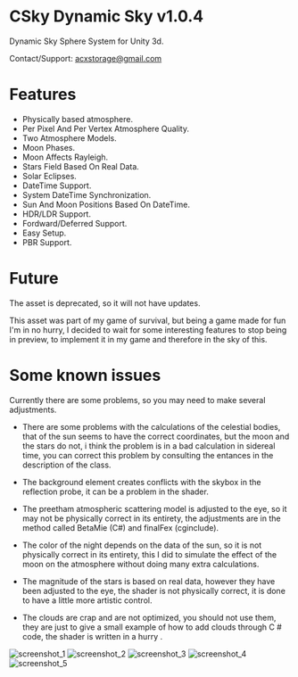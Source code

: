# CSky Dynamic Sky v1.0.4

Dynamic Sky Sphere System for Unity 3d.

Contact/Support: acxstorage@gmail.com

# Features
- Physically based atmosphere.
- Per Pixel And Per Vertex Atmosphere Quality.
- Two Atmosphere Models.
- Moon Phases.
- Moon Affects Rayleigh.
- Stars Field Based On Real Data.
- Solar Eclipses.
- DateTime Support.
- System DateTime Synchronization.
- Sun And Moon Positions Based On DateTime.
- HDR/LDR Support.
- Fordward/Deferred Support.
- Easy Setup.
- PBR Support.

# Future

The asset is deprecated, so it will not have updates.

This asset was part of my game of survival, but being a game made for fun I'm in no hurry, I decided to wait for some interesting features to stop being in preview, to implement it in my game and therefore in the sky of this.

# Some known issues

Currently there are some problems, so you may need to make several adjustments.

- There are some problems with the calculations of the celestial bodies, that of the sun seems to have the correct coordinates, but the moon and the stars do not, i think the problem is in a bad calculation in sidereal time, you can correct this problem by consulting the entances in the description of the class.

- The background element creates conflicts with the skybox in the reflection probe, it can be a problem in the shader.

- The preetham atmospheric scattering model  is adjusted to the eye, so it may not be physically correct in its entirety, the adjustments are in the method called BetaMie (C#) and finalFex (cginclude).

- The color of the night depends on the data of the sun, so it is not physically correct in its entirety, this I did to simulate the effect of the moon on the atmosphere without doing many extra calculations.

- The magnitude of the stars is based on real data, however they have been adjusted to the eye, the shader is not physically correct, it is done to have a little more artistic control.


- The clouds are crap and are not optimized, you should not use them, they are just to give a small example of how to add clouds through C # code, the shader is written in a hurry
.


![screenshot_1](https://user-images.githubusercontent.com/32694412/31422103-e4df2f26-ae08-11e7-8a21-32fba3bd3e97.png)
![screenshot_2](https://user-images.githubusercontent.com/32694412/31422104-e509a8c8-ae08-11e7-9456-ce0c32c784c5.png)
![screenshot_3](https://user-images.githubusercontent.com/32694412/31422106-e531d618-ae08-11e7-910a-b0e655d9bab9.png)
![screenshot_4](https://user-images.githubusercontent.com/32694412/31422108-e55b21da-ae08-11e7-8a5e-bfe4531d8359.png)
![screenshot_5](https://user-images.githubusercontent.com/32694412/31422109-e5880c18-ae08-11e7-8c8e-c5a5cf04f1df.png)


